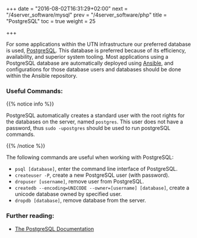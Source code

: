 +++
date = "2016-08-02T16:31:29+02:00"
next = "/4server_software/mysql"
prev = "/4server_software/php"
title = "PostgreSQL"
toc = true
weight = 25

+++

For some applications within the UTN infrastructure our preferred database is
used, [PostgreSQL](https://www.postgresql.org). This database is preferred
because of its efficiency, availability, and superior system tooling. Most
applications using a PostgreSQL database are automatically deployed using
[Ansible](/5development_tools/ansible), and configurations for those database
users and databases should be done within the Ansible repository.

### Useful Commands:
{{% notice info %}}

PostgreSQL automatically creates a standard user with the root rights for the
databases on the server, named `postgres`. This user does not have a password,
thus `sudo -upostgres` should be used to run postgreSQL commands.

{{% /notice %}}

The following commands are useful when working with PostgreSQL:

- `psql [database]`, enter the command line interface of PostgreSQL.
- `createuser -P`, create a new PostgreSQL user (with password).
- `dropuser [username]`, remove user from PostgreSQL.
- `createdb --encoding=UNICODE --owner=[username] [database]`, create a unicode
database owned by specified user.
- `dropdb [database]`, remove database from the server.

### Further reading:
- [The PostgreSQL Documentation](https://www.postgresql.org/docs/9.5/static/index.html)
